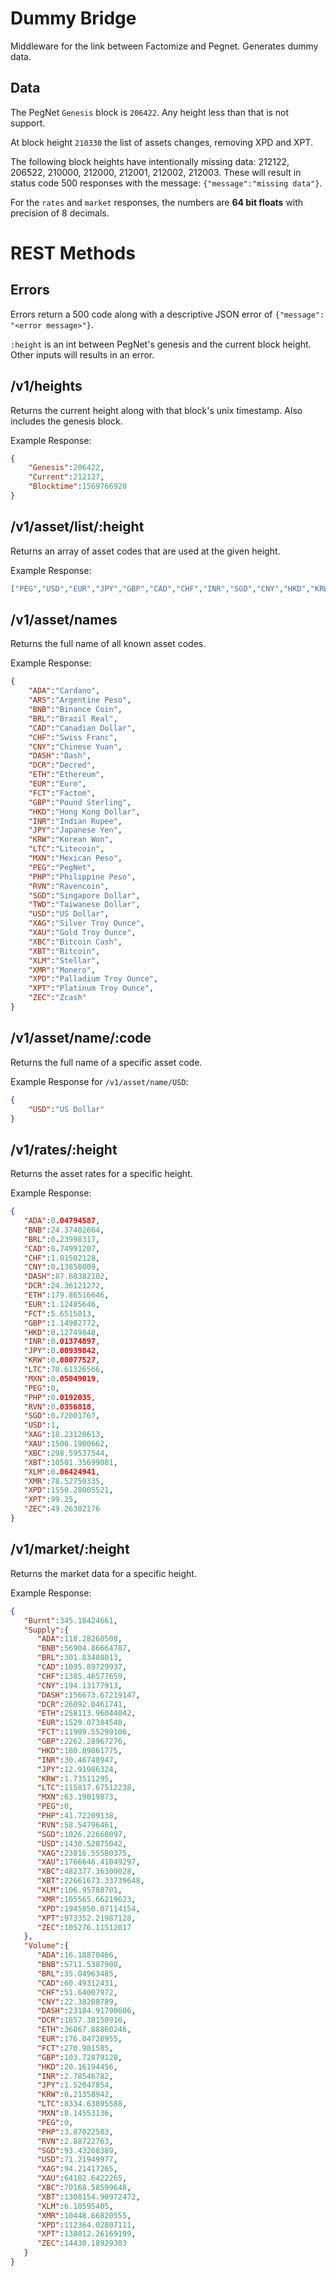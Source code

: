 # Dummy Bridge
Middleware for the link between Factomize and Pegnet. Generates dummy data.

## Data

The PegNet `Genesis` block is `206422`. Any height less than that is not support.

At block height `210330` the list of assets changes, removing XPD and XPT.

The following block heights have intentionally missing data: 212122, 206522, 210000, 212000, 212001, 212002, 212003. These will result in status code 500 responses with the message: `{"message":"missing data"}`.

For the `rates` and `market` responses, the numbers are **64 bit floats** with precision of 8 decimals.


# REST Methods
## Errors

Errors return a 500 code along with a descriptive JSON error of `{"message": "<error message>"}`.

`:height` is an int between PegNet's genesis and the current block height. Other inputs will results in an error.

## /v1/heights

Returns the current height along with that block's unix timestamp. Also includes the genesis block.

Example Response:
```json
{
    "Genesis":206422,
    "Current":212127,
    "Blocktime":1569766920
}
```

## /v1/asset/list/:height

Returns an array of asset codes that are used at the given height.

Example Response:
```json
["PEG","USD","EUR","JPY","GBP","CAD","CHF","INR","SGD","CNY","HKD","KRW","BRL","PHP","MXN","XAU","XAG","XPD","XPT","XBT","ETH","LTC","RVN","XBC","FCT","BNB","XLM","ADA","XMR","DASH","ZEC","DCR"]
```

## /v1/asset/names

Returns the full name of all known asset codes.

Example Response:
```json
{ 
    "ADA":"Cardano",
    "ARS":"Argentine Peso",
    "BNB":"Binance Coin",
    "BRL":"Brazil Real",
    "CAD":"Canadian Dollar",
    "CHF":"Swiss Franc",
    "CNY":"Chinese Yuan",
    "DASH":"Dash",
    "DCR":"Decred",
    "ETH":"Ethereum",
    "EUR":"Euro",
    "FCT":"Factom",
    "GBP":"Pound Sterling",
    "HKD":"Hong Kong Dollar",
    "INR":"Indian Rupee",
    "JPY":"Japanese Yen",
    "KRW":"Korean Won",
    "LTC":"Litecoin",
    "MXN":"Mexican Peso",
    "PEG":"PegNet",
    "PHP":"Philippine Peso",
    "RVN":"Ravencoin",
    "SGD":"Singapore Dollar",
    "TWD":"Taiwanese Dollar",
    "USD":"US Dollar",
    "XAG":"Silver Troy Ounce",
    "XAU":"Gold Troy Ounce",
    "XBC":"Bitcoin Cash",
    "XBT":"Bitcoin",
    "XLM":"Stellar",
    "XMR":"Monero",
    "XPD":"Palladium Troy Ounce",
    "XPT":"Platinum Troy Ounce",
    "ZEC":"Zcash"
}
```

## /v1/asset/name/:code

Returns the full name of a specific asset code.

Example Response for `/v1/asset/name/USD`:
```json
{
    "USD":"US Dollar"
}
```

## /v1/rates/:height

Returns the asset rates for a specific height. 

Example Response:
```json
{ 
   "ADA":0.04794587,
   "BNB":24.37402664,
   "BRL":0.23998317,
   "CAD":0.74991207,
   "CHF":1.01502128,
   "CNY":0.13850009,
   "DASH":87.60382102,
   "DCR":24.36121272,
   "ETH":179.86516646,
   "EUR":1.12485646,
   "FCT":5.6515013,
   "GBP":1.14982772,
   "HKD":0.12749848,
   "INR":0.01374897,
   "JPY":0.00939842,
   "KRW":0.00077527,
   "LTC":70.61326566,
   "MXN":0.05049019,
   "PEG":0,
   "PHP":0.0192035,
   "RVN":0.0356818,
   "SGD":0.72001767,
   "USD":1,
   "XAG":18.23120613,
   "XAU":1500.1900662,
   "XBC":298.59537544,
   "XBT":10501.35699081,
   "XLM":0.06424941,
   "XMR":78.52750335,
   "XPD":1550.28005521,
   "XPT":99.25,
   "ZEC":49.26302176
}
```

## /v1/market/:height

Returns the market data for a specific height.

Example Response:
```json
{ 
   "Burnt":345.18424661,
   "Supply":{ 
      "ADA":118.28260508,
      "BNB":56904.86664787,
      "BRL":301.83408013,
      "CAD":1095.89729937,
      "CHF":1385.46577659,
      "CNY":194.13177913,
      "DASH":156673.67219147,
      "DCR":26092.0461741,
      "ETH":258113.96044042,
      "EUR":1529.07384548,
      "FCT":11909.55299106,
      "GBP":2262.28967276,
      "HKD":180.89861775,
      "INR":30.46748947,
      "JPY":12.91986324,
      "KRW":1.73511295,
      "LTC":115817.67512238,
      "MXN":63.19019873,
      "PEG":0,
      "PHP":41.72209138,
      "RVN":58.54796461,
      "SGD":1026.22660097,
      "USD":1430.52875042,
      "XAG":23816.55580375,
      "XAU":1766646.41049297,
      "XBC":482377.36300028,
      "XBT":22661673.33739648,
      "XLM":106.95788701,
      "XMR":105565.66219623,
      "XPD":1945850.07114154,
      "XPT":973352.21987128,
      "ZEC":105276.11512017
   },
   "Volume":{ 
      "ADA":16.18870466,
      "BNB":5711.5387908,
      "BRL":35.04963485,
      "CAD":60.49312431,
      "CHF":51.64007972,
      "CNY":22.38208789,
      "DASH":23184.91790606,
      "DCR":1857.38150916,
      "ETH":36867.88860246,
      "EUR":176.04728955,
      "FCT":270.981585,
      "GBP":103.72879128,
      "HKD":20.16194456,
      "INR":2.78546782,
      "JPY":1.52047854,
      "KRW":0.21358942,
      "LTC":8334.63895588,
      "MXN":8.14553136,
      "PEG":0,
      "PHP":3.87022583,
      "RVN":2.88722763,
      "SGD":93.43208389,
      "USD":71.21949977,
      "XAG":94.21417265,
      "XAU":64182.6422265,
      "XBC":70168.58599648,
      "XBT":1308154.90972472,
      "XLM":6.10595405,
      "XMR":10448.66820555,
      "XPD":112364.02807111,
      "XPT":138012.26169199,
      "ZEC":14430.18929303
   }
}
```